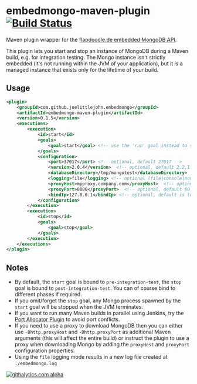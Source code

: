 embedmongo-maven-plugin [![Build Status](https://buildhive.cloudbees.com/job/joelittlejohn/job/embedmongo-maven-plugin/badge/icon)](https://buildhive.cloudbees.com/job/joelittlejohn/job/embedmongo-maven-plugin/)
=======================

Maven plugin wrapper for the [flapdoodle.de embedded MongoDB API](http://github.com/flapdoodle-oss/embedmongo.flapdoodle.de).

This plugin lets you start and stop an instance of MongoDB during a Maven build, e.g. for integration testing. The Mongo instance isn't strictly embedded (it's not running within the JVM of your application), but it _is_ a managed instance that exists only for the lifetime of your build.

Usage
-----

```xml
<plugin>
    <groupId>com.github.joelittlejohn.embedmongo</groupId>
    <artifactId>embedmongo-maven-plugin</artifactId>
    <version>0.1.5</version>
    <executions>
        <execution>
            <id>start</id>
            <goals>
                <goal>start</goal> <!-- use the 'run' goal instead to start mongodb and wait -->
            </goals>
            <configuration>
                <port>37017</port> <!-- optional, default 27017 -->
                <version>2.0.4</version>  <!-- optional, default 2.2.1 -->
                <databaseDirectory>/tmp/mongotest</databaseDirectory>  <!-- optional, default is a new dir in java.io.tmpdir -->
                <logging>file</logging> <!-- optional (file|console|none), default console -->
                <proxyHost>myproxy.company.com</proxyHost>  <!-- optional, default is none -->
                <proxyPort>8080</proxyPort>  <!-- optional, default 80 -->
                <bindIp>127.0.0.1</bindIp> <!-- optional, default is to listen on all interfaces -->
            </configuration>
        </execution>
        <execution>
            <id>stop</id>
            <goals>
                <goal>stop</goal>
            </goals>
        </execution>
    </executions>
</plugin>
```

Notes
-----

* By default, the `start` goal is bound to `pre-integration-test`, the `stop` goal is bound to `post-integration-test`. You can of course bind to different phases if required.
* If you omit/forget the `stop` goal, any Mongo process spawned by the `start` goal will be stopped when the JVM terminates.
* If you want to run many Maven builds in parallel using Jenkins, try the [Port Allocator Plugin](https://wiki.jenkins-ci.org/display/JENKINS/Port+Allocator+Plugin) to avoid port conflicts.
* If you need to use a proxy to download MongoDB then you can either use `-Dhttp.proxyHost` and `-Dhttp.proxyPort` as additional Maven arguments (this will affect the entire build) or instruct the plugin to use a proxy when downloading Mongo by adding the `proxyHost` and `proxyPort` configuration properties.
* Using the `file` logging mode results in a new log file created at `./embedmongo.log`

[![githalytics.com alpha](https://cruel-carlota.pagodabox.com/92ea4148abefddaeadb849b65212bd0d "githalytics.com")](http://githalytics.com/joelittlejohn/embedmongo-maven-plugin)
